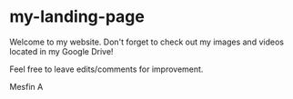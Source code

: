 # my-landing-page
Welcome to my website. Don't forget to check out my images and videos located in my Google Drive!

Feel free to leave edits/comments for improvement.

Mesfin A
